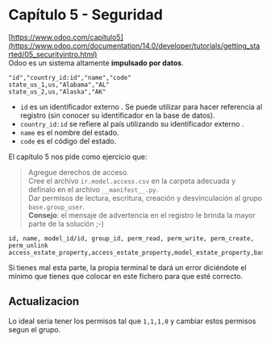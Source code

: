 
# Capítulo 5 - Seguridad

[https://www.odoo.com/capitulo5](https://www.odoo.com/documentation/14.0/developer/tutorials/getting_started/05_securityintro.html)  
Odoo es un sistema altamente **impulsado por datos**.

```csv
"id","country_id:id","name","code"
state_us_1,us,"Alabama","AL"
state_us_2,us,"Alaska","AK"
```

- `id` es un identificador externo . Se puede utilizar para hacer referencia al registro (sin conocer su identificador en la base de datos).
- `country_id:id` se refiere al país utilizando su identificador externo .
- `name` es el nombre del estado.
- `code` es el código del estado.


El capítulo 5 nos pide como ejercicio que:

> Agregue derechos de acceso.  
> Cree el archivo `ir.model.access.csv` en la carpeta adecuada y defínalo en el archivo `__manifest__.py`.  
> Dar permisos de lectura, escritura, creación y desvinculación al grupo `base.group_user`.  
> **Consejo**: el mensaje de advertencia en el registro le brinda la mayor parte de la solución ;-)

```csv
id, name, model_id/id, group_id, perm_read, perm_write, perm_create, perm_unlink
access_estate_property,access_estate_property,model_estate_property,base.group_user,1,0,0,0
```

Si tienes mal esta parte, la propia terminal te dará un error diciéndote el mínimo que tienes que colocar en este fichero para que esté correcto.

## Actualizacion
Lo ideal seria tener los permisos tal que ```1,1,1,0``` y cambiar estos permisos segun el grupo.
